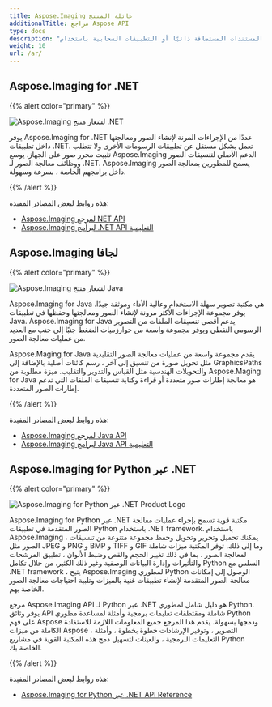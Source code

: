 ```yaml
---
title: Aspose.Imaging عائلة المنتج
additionalTitle: مراجع Aspose API
type: docs
description: "قم بتطوير محول الصور ومعالجة صور المستندات المستضافة ذاتيًا أو التطبيقات السحابية باستخدام Aspose. تصوير واجهات برمجة تطبيقات سهلة الاستخدام. Aspose.Imaging متاح لـ .NET و Java والأنظمة الأساسية الأخرى."
weight: 10
url: /ar/
---
```


## Aspose.Imaging for .NET

{{% alert color="primary" %}} 

![Aspose.Imaging لشعار منتج .NET](../home_1.png)

يوفر Aspose.Imaging for .NET عددًا من الإجراءات المرنة لإنشاء الصور ومعالجتها داخل تطبيقات .NET. تعمل بشكل مستقل عن تطبيقات الرسومات الأخرى ولا تتطلب تثبيت محرر صور على الجهاز. يوسع Aspose.Imaging الدعم الأصلي لتنسيقات الصور ووظائف معالجة الصور لـ .NET. Aspose.Imaging يسمح للمطورين بمعالجة الصور داخل برامجهم الخاصة ، بسرعة وسهولة.

{{% /alert %}}

هذه روابط لبعض المصادر المفيدة:
- [Aspose.Imaging لمرجع NET API](/imaging/ar/net/)
- [Aspose.Imaging لبرامج .NET API التعليمية](/tutorials/imaging/ar/net/)

## Aspose.Imaging لجافا

{{% alert color="primary" %}}

![Aspose.Imaging لشعار منتج Java](../home_2.png)

Aspose.Imaging for Java هي مكتبة تصوير سهلة الاستخدام وعالية الأداء وموثقة جيدًا. يوفر مجموعة الإجراءات الأكثر مرونة لإنشاء الصور ومعالجتها وحفظها في تطبيقات Java. Aspose.Imaging for Java يدعم أقصى تنسيقات الملفات من التصوير الرسومي النقطي ويوفر مجموعة واسعة من خوارزميات الضغط جنبًا إلى جنب مع العديد من عمليات معالجة الصور.

Aspose.Maging for Java يقدم مجموعة واسعة من عمليات معالجة الصور التقليدية مثل تحويل صورة من تنسيق إلى آخر ، رسم كائنات أصلية بالإضافة إلى GraphicsPaths والتحويلات الهندسية مثل القياس والتدوير والتقليب. ميزة مطلوبة من Aspose.Maging for Java هو معالجة إطارات صور متعددة أو قراءة وكتابة تنسيقات الملفات التي تدعم إطارات الصور المتعددة.

{{% /alert %}}

هذه روابط لبعض المصادر المفيدة:

- [Aspose.Imaging لمرجع Java API](/imaging/java/)
- [Aspose.Imaging لبرامج Java API التعليمية](/tutorials/imaging/ar/java/)

## Aspose.Imaging for Python عبر .NET

{{% alert color="primary" %}}

![Aspose.Imaging for Python عبر .NET Product Logo](../home_4.png)

Aspose.Imaging for Python عبر .NET مكتبة قوية تسمح بإجراء عمليات معالجة الصور المتقدمة في تطبيقات Python باستخدام .NET framework. باستخدام Aspose.Imaging ، يمكنك تحميل وتحرير وتحويل وحفظ مجموعة متنوعة من تنسيقات الصور مثل JPEG و PNG و BMP و TIFF و GIF وما إلى ذلك. توفر المكتبة ميزات شاملة لمعالجة الصور ، بما في ذلك تغيير الحجم والقص وضبط الألوان ، تطبيق المرشحات والتأثيرات وإدارة البيانات الوصفية وغير ذلك الكثير. من خلال تكامل Python السلس مع .NET framework ، يتيح Aspose.Imaging لمطوري Python الوصول إلى إمكانات معالجة الصور المتقدمة لإنشاء تطبيقات غنية بالميزات وتلبية احتياجات معالجة الصور الخاصة بهم.

مرجع Aspose.Imaging API لـ Python عبر .NET هو دليل شامل لمطوري Python. يوفر وثائق API شاملة ومقتطفات تعليمات برمجية وأمثلة لمساعدة مطوري Python على فهم Aspose ودمجها بسهولة. يقدم هذا المرجع جميع المعلومات اللازمة للاستفادة الكاملة من ميزات Aspose ، التصوير ، وتوفير الإرشادات خطوة بخطوة ، وأمثلة التعليمات البرمجية ، والعينات لتسهيل دمج هذه المكتبة القوية في مشاريع Python الخاصة بك.

{{% /alert %}}

هذه روابط لبعض المصادر المفيدة:

- [Aspose.Imaging for Python عبر .NET API Reference](/imaging/python-net/)
